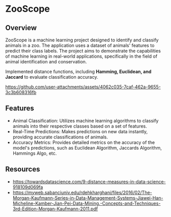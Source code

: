 # ZooScope

## Overview
ZooScope is a machine learning project designed to identify and classify animals in a zoo. The application uses a dataset of animals' features to predict their class labels. The project aims to demonstrate the capabilities of machine learning in real-world applications, specifically in the field of animal identification and conservation. 

Implemented distance functions, including **Hamming, Euclidean, and Jaccard** to evaluate classification accuracy. 


https://github.com/user-attachments/assets/4062c035-7caf-462a-9655-3c3b608316fb


## Features
- Animal Classification: Utilizes machine learning algorithms to classify animals into their respective classes based on a set of features.
- Real-Time Predictions: Makes predictions on new data instantly, providing accurate classifications of animals.
- Accuracy Metrics: Provides detailed metrics on the accuracy of the model's predictions, such as Euclidean Algorithm, Jaccards Algorithm, Hammings Algo, etc.

## Resources
- https://towardsdatascience.com/9-distance-measures-in-data-science-918109d069fa
- https://myweb.sabanciuniv.edu/rdehkharghani/files/2016/02/The-Morgan-Kaufmann-Series-in-Data-Management-Systems-Jiawei-Han-Micheline-Kamber-Jian-Pei-Data-Mining.-Concepts-and-Techniques-3rd-Edition-Morgan-Kaufmann-2011.pdf

